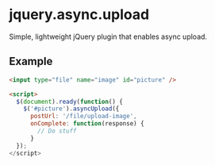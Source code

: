 # jquery.async.upload
Simple, lightweight jQuery plugin that enables async upload.

## Example

```html
<input type="file" name="image" id="picture" />

<script>
  $(document).ready(function() {
    $('#picture').asyncUpload({
  	  postUrl: '/file/upload-image', 
      onComplete: function(response) {
        // Do stuff
      }
  });
</script>
```
